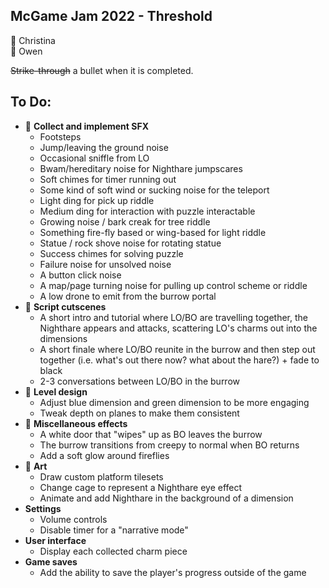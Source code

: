 
## McGame Jam 2022 - Threshold

:blue_heart: Christina  
:green_heart: Owen

~~Strike-through~~ a bullet when it is completed.	

## To Do:

* :green_heart: **Collect and implement SFX**
   * Footsteps
   * Jump/leaving the ground noise
   * Occasional sniffle from LO
   * Bwam/hereditary noise for Nighthare jumpscares
   * Soft chimes for timer running out
   * Some kind of soft wind or sucking noise for the teleport
   * Light ding for pick up riddle
   * Medium ding for interaction with puzzle interactable
   * Growing noise / bark creak for tree riddle
   * Something fire-fly based or wing-based for light riddle
   * Statue / rock shove noise for rotating statue
   * Success chimes for solving puzzle
   * Failure noise for unsolved noise
   * A button click noise
   * A map/page turning noise for pulling up control scheme or riddle
   * A low drone to emit from the burrow portal
* :blue_heart: **Script cutscenes**
   * A short intro and tutorial where LO/BO are travelling together, the Nighthare appears and attacks, scattering LO's charms out into the dimensions
   * A short finale where LO/BO reunite in the burrow and then step out together (i.e. what's out there now? what about the hare?) + fade to black
   * 2-3 conversations between LO/BO in the burrow
* :blue_heart: **Level design**
   * Adjust blue dimension and green dimension to be more engaging
   * Tweak depth on planes to make them consistent
* :blue_heart: **Miscellaneous effects**
   * A white door that "wipes" up as BO leaves the burrow
   * The burrow transitions from creepy to normal when BO returns
   * Add a soft glow around fireflies
* :blue_heart: **Art**
   * Draw custom platform tilesets
   * Change cage to represent a Nighthare eye effect
   * Animate and add Nighthare in the background of a dimension
* **Settings**
   * Volume controls
   * Disable timer for a "narrative mode"
* **User interface**
   * Display each collected charm piece
* **Game saves**
   * Add the ability to save the player's progress outside of the game
 
